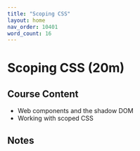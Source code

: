 ```yaml
---
title: "Scoping CSS"
layout: home
nav_order: 10401
word_count: 16
---
```

# Scoping CSS (20m)

## Course Content

- Web components and the shadow DOM
- Working with scoped CSS

## Notes



